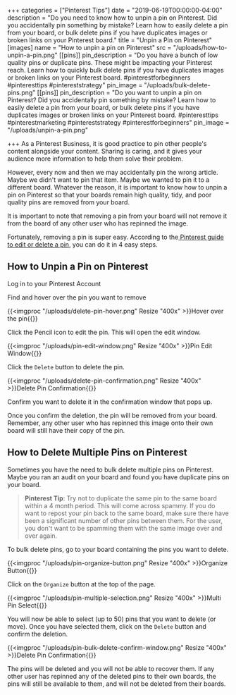 +++
categories = ["Pinterest Tips"]
date = "2019-06-19T00:00:00-04:00"
description = "Do you need to know how to unpin a pin on Pinterest.  Did you accidentally pin something by mistake? Learn how to easily delete a pin from your board, or bulk delete pins if you have duplicates images or broken links on your Pinterest board."
title = "Unpin a Pin on Pinterest"
[images]
name = "How to unpin a pin on Pinterest"
src = "/uploads/how-to-unpin-a-pin.png"
[[pins]]
pin_description = "Do you have a bunch of low quality pins or duplicate pins. These might be impacting your Pinterest reach. Learn how to quickly bulk delete pins if you have duplicates images or broken links on your Pinterest board. #pinterestforbeginners #pinteresttips #pintereststrategy"
pin_image = "/uploads/bulk-delete-pins.png"
[[pins]]
pin_description = "Do you want to unpin a pin on Pinterest?  Did you accidentally pin something by mistake? Learn how to easily delete a pin from your board, or bulk delete pins if you have duplicates images or broken links on your Pinterest board. #pinteresttips #pinterestmarketing #pintereststrategy #pinterestforbeginners"
pin_image = "/uploads/unpin-a-pin.png"

+++
As a Pinterest Business, it is good practice to pin other people's content alongside your content.  Sharing is caring, and it gives your audience more information to help them solve their problem.

However, every now and then we may accidentally pin the wrong article.  Maybe we didn't want to pin that item.  Maybe we wanted to pin it to a different board.  Whatever the reason, it is important to know how to unpin a pin on Pinterest so that your boards remain high quality, tidy, and poor quality pins are removed from your board.

It is important to note that removing a pin from your board will not remove it from the board of any other user who has repinned the image.

Fortunately, removing a pin is super easy.  According to the[ Pinterest guide to edit or delete a pin](https://help.pinterest.com/en/article/edit-or-delete-a-pin "Pinterest - Edit or Delete a Pin"), you can do it in 4 easy steps.

## How to Unpin a Pin on Pinterest

Log in to your Pinterest Account

Find and hover over the pin you want to remove

{{<imgproc "/uploads/delete-pin-hover.png" Resize "400x" >}}Hover over the pin{{</imgproc>}}

Click the Pencil icon to edit the pin.  This will open the edit window.

{{<imgproc "/uploads/pin-edit-window.png" Resize "400x" >}}Pin Edit Window{{</imgproc>}}

Click the `Delete` button to delete the pin.

{{<imgproc "/uploads/delete-pin-confirmation.png" Resize "400x" >}}Delete Pin Confirmation{{</imgproc>}}

Confirm you want to delete it in the confirmation window that pops up.

Once you confirm the deletion, the pin will be removed from your board.  Remember, any other user who has repinned this image onto their own board will still have their copy of the pin.

## How to Delete Multiple Pins on Pinterest

Sometimes you have the need to bulk delete multiple pins on Pinterest.  Maybe you ran an audit on your board and found you have duplicate pins on your board.

> **Pinterest Tip**: Try not to duplicate the same pin to the same board within a 4 month period.  This will come across spammy.  If you do want to repost your pin back to the same board, make sure there have been a significant number of other pins between them.  For the user, you don't want to be spamming them with the same image over and over again.

To bulk delete pins, go to your board containing the pins you want to delete.

{{<imgproc "/uploads/pin-organize-button.png" Resize "400x" >}}Organize Button{{</imgproc>}}

Click on the `Organize` button at the top of the page.

{{<imgproc "/uploads/pin-multiple-selection.png" Resize "400x" >}}Multi Pin Select{{</imgproc>}}

You will now be able to select (up to 50) pins that you want to delete (or move).  Once you have selected them, click on the `Delete` button and confirm the deletion.

{{<imgproc "/uploads/pin-bulk-delete-confirm-window.png" Resize "400x" >}}Delete Pin Confirmation{{</imgproc>}}

The pins will be deleted and you will not be able to recover them.  If any other user has repinned any of the deleted pins to their own boards, the pins will still be available to them, and will not be deleted from their boards.